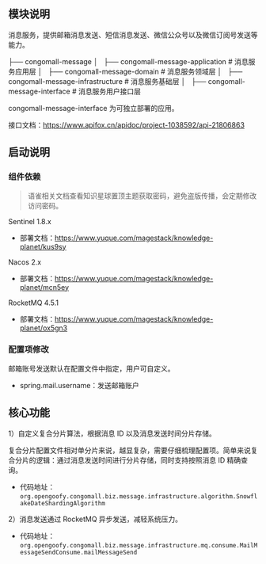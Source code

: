 
## 模块说明

消息服务，提供邮箱消息发送、短信消息发送、微信公众号以及微信订阅号发送等能力。

├── congomall-message
│   ├── congomall-message-application  # 消息服务应用层
│   ├── congomall-message-domain  # 消息服务领域层
│   ├── congomall-message-infrastructure  # 消息服务基础层
│   ├── congomall-message-interface  # 消息服务用户接口层

congomall-message-interface 为可独立部署的应用。

接口文档：https://www.apifox.cn/apidoc/project-1038592/api-21806863

## 启动说明

### 组件依赖

> 语雀相关文档查看知识星球置顶主题获取密码，避免盗版传播，会定期修改访问密码。

Sentinel 1.8.x

- 部署文档：https://www.yuque.com/magestack/knowledge-planet/kus9sy

Nacos 2.x

- 部署文档：https://www.yuque.com/magestack/knowledge-planet/mcn5ey

RocketMQ 4.5.1

- 部署文档：https://www.yuque.com/magestack/knowledge-planet/ox5gn3

### 配置项修改

邮箱账号发送默认在配置文件中指定，用户可自定义。

- spring.mail.username：发送邮箱账户

## 核心功能

1）自定义复合分片算法，根据消息 ID 以及消息发送时间分片存储。

复合分片配置文件相对单分片来说，越显复杂，需要仔细梳理配置项。简单来说复合分片的逻辑：通过消息发送时间进行分片存储，同时支持按照消息 ID 精确查询。

- 代码地址：`org.opengoofy.congomall.biz.message.infrastructure.algorithm.SnowflakeDateShardingAlgorithm`

2）消息发送通过 RocketMQ 异步发送，减轻系统压力。

- 代码地址：`org.opengoofy.congomall.biz.message.infrastructure.mq.consume.MailMessageSendConsume.mailMessageSend`
